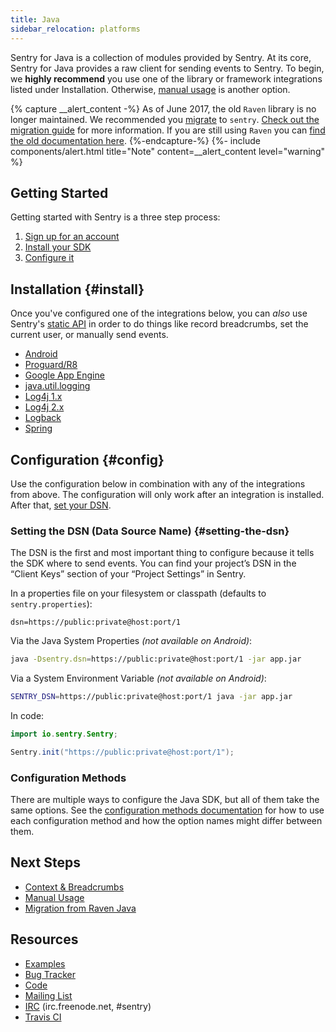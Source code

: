 ```yaml
---
title: Java
sidebar_relocation: platforms
---
```


Sentry for Java is a collection of modules provided by Sentry. At its core, Sentry for Java provides a raw client for sending events to Sentry. To begin, we **highly recommend** you use one of the library or framework integrations listed under Installation. Otherwise, [manual usage](/clients/java/usage/) is another option. 

{% capture __alert_content -%}
As of June 2017, the old `Raven` library is no longer maintained. We recommended you [migrate](/clients/java/migration/) to `sentry`. [Check out the migration guide](/clients/java/migration/) for more information. If you are still using `Raven` you can [find the old documentation here](https://github.com/getsentry/sentry-java/blob/raven-java-8.x/docs/modules/raven.rst).
{%-endcapture-%}
{%- include components/alert.html
    title="Note"
    content=__alert_content
    level="warning"
%}

## Getting Started

Getting started with Sentry is a three step process:

1.  [Sign up for an account](https://sentry.io/signup/)
2.  [Install your SDK](#install)
3.  [Configure it](#config)

## Installation {#install}

Once you've configured one of the integrations below, you can _also_ use Sentry's [static API](/clients/java/usage/) in order to do things like record breadcrumbs, set the current user, or manually send events.

-   [Android](/clients/java/integrations/#android)
-   [Proguard/R8](/clients/java/integrations/#proguard)
-   [Google App Engine](/clients/java/integrations/#google-app-engine)
-   [java.util.logging](/clients/java/integrations/#javautillogging)
-   [Log4j 1.x](/clients/java/integrations/#log4j-1x)
-   [Log4j 2.x](/clients/java/integrations/#log4j-2x)
-   [Logback](/clients/java/integrations/#logback)
-   [Spring](/clients/java/integrations/#spring)

## Configuration {#config}

Use the configuration below in combination with any of the integrations from above. The configuration will only work after an integration is installed. After that, [set your DSN](#setting-the-dsn).

### Setting the DSN (Data Source Name) {#setting-the-dsn}

The DSN is the first and most important thing to configure because it tells the SDK where to send events. You can find your project’s DSN in the “Client Keys” section of your “Project Settings” in Sentry.

In a properties file on your filesystem or classpath (defaults to `sentry.properties`):

```
dsn=https://public:private@host:port/1
```

Via the Java System Properties _(not available on Android)_:

```bash
java -Dsentry.dsn=https://public:private@host:port/1 -jar app.jar
```

Via a System Environment Variable _(not available on Android)_:

```bash
SENTRY_DSN=https://public:private@host:port/1 java -jar app.jar
```

In code:

```java
import io.sentry.Sentry;

Sentry.init("https://public:private@host:port/1");
```

### Configuration Methods

There are multiple ways to configure the Java SDK, but all of them take the same options. See the [configuration methods documentation](/clients/java/config/) for how to use each configuration method and how the option names might differ between them.

## Next Steps
 
-   [Context & Breadcrumbs](/clients/java/context/)
-   [Manual Usage](/clients/java/usage/)
-   [Migration from Raven Java](/clients/java/migration/)

## Resources

-   [Examples](https://github.com/getsentry/examples)
-   [Bug Tracker](http://github.com/getsentry/sentry-java/issues)
-   [Code](http://github.com/getsentry/sentry-java)
-   [Mailing List](https://groups.google.com/group/getsentry)
-   [IRC](irc://irc.freenode.net/sentry) (irc.freenode.net, #sentry)
-   [Travis CI](http://travis-ci.org/getsentry/sentry-java)
